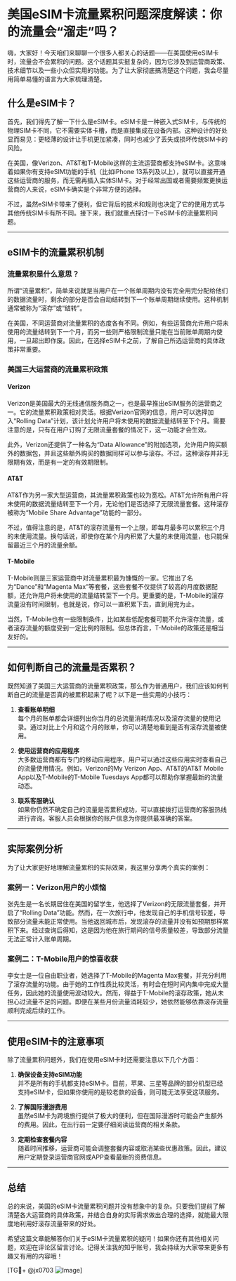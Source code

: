 # 美国eSIM卡流量累积问题深度解读：你的流量会“溜走”吗？

嗨，大家好！今天咱们来聊聊一个很多人都关心的话题——在美国使用eSIM卡时，流量会不会累积的问题。这个话题其实挺复杂的，因为它涉及到运营商政策、技术细节以及一些小众但实用的功能。为了让大家彻底搞清楚这个问题，我会尽量用简单易懂的语言为大家梳理清楚。

## 什么是eSIM卡？

首先，我们得先了解一下什么是eSIM卡。eSIM卡是一种嵌入式SIM卡，与传统的物理SIM卡不同，它不需要实体卡槽，而是直接集成在设备内部。这种设计的好处显而易见：更轻薄的设计让手机更加紧凑，同时也减少了丢失或损坏传统SIM卡的风险。

在美国，像Verizon、AT&T和T-Mobile这样的主流运营商都支持eSIM卡。这意味着如果你有支持eSIM功能的手机（比如iPhone 13系列及以上），就可以直接开通这些运营商的服务，而无需再插入实体SIM卡。对于经常出国或者需要频繁更换运营商的人来说，eSIM卡确实是个非常方便的选择。

不过，虽然eSIM卡带来了便利，但它背后的技术和规则也决定了它的使用方式与其他传统SIM卡有所不同。接下来，我们就重点探讨一下eSIM卡的流量累积问题。

---

## eSIM卡的流量累积机制

### 流量累积是什么意思？

所谓“流量累积”，简单来说就是当用户在一个账单周期内没有完全用完分配给他们的数据流量时，剩余的部分是否会自动结转到下一个账单周期继续使用。这种机制通常被称为“滚存”或“结转”。

在美国，不同运营商对流量累积的态度各有不同。例如，有些运营商允许用户将未使用的流量结转到下一个月，而另一些则严格限制流量只能在当前账单周期内使用，一旦超出即作废。因此，在选择eSIM卡之前，了解自己所选运营商的具体政策非常重要。

### 美国三大运营商的流量累积政策

#### Verizon
Verizon是美国最大的无线通信服务商之一，也是最早推出eSIM服务的运营商之一。它的流量累积政策相对灵活。根据Verizon官网的信息，用户可以选择加入“Rolling Data”计划，该计划允许用户将未使用的数据流量结转至下个月。需要注意的是，只有在用户订购了无限流量套餐的情况下，这一功能才会生效。

此外，Verizon还提供了一种名为“Data Allowance”的附加选项，允许用户购买额外的数据包，并且这些额外购买的数据同样可以参与滚存。不过，这种滚存并非无限期有效，而是有一定的有效期限制。

#### AT&T
AT&T作为另一家大型运营商，其流量累积政策也较为宽松。AT&T允许所有用户将未使用的数据流量结转至下一个月，无论他们是否选择了无限流量套餐。这种滚存被称为“Mobile Share Advantage”功能的一部分。

不过，值得注意的是，AT&T的滚存流量有一个上限，即每月最多可以累积三个月的未使用流量。换句话说，即使你在某个月内积累了大量的未使用流量，也只能保留最近三个月的流量余额。

#### T-Mobile
T-Mobile则是三家运营商中对流量累积最为慷慨的一家。它推出了名为“Dance”和“Magenta Max”等套餐，这些套餐不仅提供了较高的月度数据配额，还允许用户将未使用的流量结转至下一个月。更重要的是，T-Mobile的滚存流量没有时间限制，也就是说，你可以一直积累下去，直到用完为止。

当然，T-Mobile也有一些限制条件，比如某些低配套餐可能不允许滚存流量，或者滚存流量的额度受到一定比例的限制。但总体而言，T-Mobile的政策还是相当友好的。

---

## 如何判断自己的流量是否累积？

既然知道了美国三大运营商的流量累积政策，那么作为普通用户，我们应该如何判断自己的流量是否真的被累积起来了呢？以下是一些实用的小技巧：

1. **查看账单明细**  
   每个月的账单都会详细列出你当月的总流量消耗情况以及滚存流量的使用记录。通过对比上个月和这个月的账单，你可以清楚地看到是否有滚存流量被使用。

2. **使用运营商的应用程序**  
   大多数运营商都有专门的移动应用程序，用户可以通过这些应用实时查看自己的流量使用情况。例如，Verizon的My Verizon App、AT&T的AT&T Mobile App以及T-Mobile的T-Mobile Tuesdays App都可以帮助你掌握最新的流量动态。

3. **联系客服确认**  
   如果你仍然不确定自己的流量是否累积成功，可以直接拨打运营商的客服热线进行咨询。客服人员会根据你的账户信息为你提供最准确的答案。

---

## 实际案例分析

为了让大家更好地理解流量累积的实际效果，我这里分享两个真实的案例：

### 案例一：Verizon用户的小烦恼
张先生是一名长期居住在美国的留学生，他选择了Verizon的无限流量套餐，并开启了“Rolling Data”功能。然而，在一次旅行中，他发现自己的手机信号较差，导致部分流量未能正常使用。当他返回城市后，发现滚存的流量并没有如预期那样累积下来。经过查询后得知，这是因为他在旅行期间的信号质量较差，导致部分流量无法正常计入账单周期。

### 案例二：T-Mobile用户的惊喜收获
李女士是一位自由职业者，她选择了T-Mobile的Magenta Max套餐，并充分利用了滚存流量的功能。由于她的工作性质比较灵活，有时会在短时间内集中完成大量任务，因此她的流量使用波动较大。然而，得益于T-Mobile的滚存政策，她从未担心过流量不足的问题。即便在某些月份流量消耗较少，她依然能够依靠滚存流量顺利完成后续的工作。

---

## 使用eSIM卡的注意事项

除了流量累积问题外，我们在使用eSIM卡时还需要注意以下几个方面：

1. **确保设备支持eSIM功能**  
   并不是所有的手机都支持eSIM卡。目前，苹果、三星等品牌的部分机型已经支持eSIM卡，但如果你使用的是较老款的设备，则可能无法享受这项服务。

2. **了解国际漫游费用**  
   虽然eSIM卡为跨境旅行提供了极大的便利，但在国际漫游时可能会产生额外的费用。因此，在出行前一定要仔细阅读运营商的相关条款。

3. **定期检查套餐内容**  
   随着时间推移，运营商可能会调整套餐内容或取消某些优惠政策。因此，建议用户定期登录运营商官网或APP查看最新的资费信息。

---

## 总结

总的来说，美国的eSIM卡流量累积问题并没有想象中的复杂。只要我们提前了解清楚各大运营商的具体政策，并结合自身的实际需求做出合理的选择，就能最大限度地利用好滚存流量带来的好处。

希望这篇文章能解答你们关于eSIM卡流量累积的疑问！如果你还有其他相关问题，欢迎在评论区留言讨论。记得关注我的知乎账号，我会持续为大家带来更多有趣又有用的内容哦！

[TG💪+ @jx0703 ![Image](https://github.com/user-attachments/assets/dbca1d08-cadb-493c-b0ec-ad6f7a83f270)]